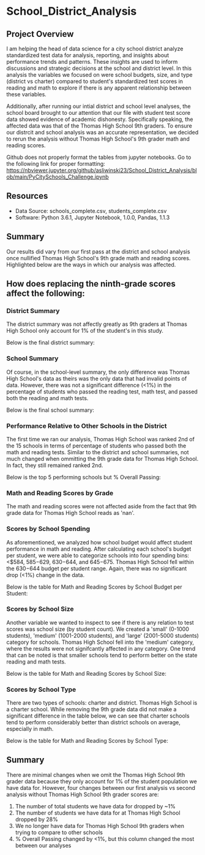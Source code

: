 # School_District_Analysis

## Project Overview
I am helping the head of data science for a city school district analyze standardized test data for analysis, reporting, and insights about performance trends and patterns. These insights are used to inform discussions and strategic decisions at the school and district level. In this analysis the variables we focused on were school budgets, size, and type (district vs charter) compared to student's standardized test scores in reading and math to explore if there is any apparent relationship between these variables.

Additionally, after running our intial district and school level analyses, the school board brought to our attention that our file with student test score data showed evidence of academic dishonesty. Specifically speaking, the affected data was that of the Thomas High School 9th graders. To ensure our distrcit and school analysis was an accurate representation, we decided to rerun the analysis without Thomas High School's 9th grader math and reading scores.

Github does not properly format the tables from jupyter notebooks. Go to the following link for proper formatting: https://nbviewer.jupyter.org/github/asliwinski23/School_District_Analysis/blob/main/PyCitySchools_Challenge.ipynb

## Resources
  * Data Source: schools_complete.csv, students_complete.csv
  * Software: Python 3.6.1, Jupyter Notebook, 1.0.0, Pandas, 1.1.3

## Summary
Our results did vary from our first pass at the district and school analysis once nullified Thomas High School's 9th grade math and reading scores. Highlighted below are the ways in which our analysis was affected.

## How does replacing the ninth-grade scores affect the following:

### District Summary
The district summary was not affectly greatly as 9th graders at Thomas High School only account for 1% of the student's in this study.

Below is the final district summary:

### School Summary
Of course, in the school-level summary, the only difference was Thomas High School's data as theirs was the only data that had invalid points of data. However, there was not a significant difference (<1%) in the percentage of students who passed the reading test, math test, and passed both the reading and math tests.

Below is the final school summary:

### Performance Relative to Other Schools in the District
The first time we ran our analysis, Thomas High School was ranked 2nd of the 15 schools in terms of percentage of students who passed both the math and reading tests. Similar to the district and school summaries, not much changed when ommitting the 9th grade data for Thomas High School. In fact, they still remained ranked 2nd.

Below is the top 5 performing schools but % Overall Passing:

### Math and Reading Scores by Grade
The math and reading scores were not affected aside from the fact that 9th grade data for Thomas High School reads as 'nan'.

### Scores by School Spending
As aforementioned, we analyzed how school budget would affect student performance in math and reading. After calculating each school's budget per student, we were able to categorize schools into four spending bins: <$584, $585-$629, $630-$644, and $645-$675. Thomas High School fell within the $630-$644 budget per student range. Again, there was no significant drop (<1%) change in the data.

Below is the table for Math and Reading Scores by School Budget per Student:

### Scores by School Size
Another variable we wanted to inspect to see if there is any relation to test scores was school size (by student count). We created a 'small' (0-1000 students), 'medium' (1001-2000 students), and 'large' (2001-5000 students) category for schools. Thomas High School fell into the 'medium' category, where the results were not signifcantly affected in any category. One trend that can be noted is that smaller schools tend to perform better on the state reading and math tests.

Below is the table for Math and Reading Scores by School Size:

### Scores by School Type
There are two types of schools: charter and district. Thomas High School is a charter school. While removing the 9th grade data did not make a significant difference in the table below, we can see that charter schools tend to perform considerably better than district schools on average, especially in math.

Below is the table for Math and Reading Scores by School Type:

## Summary
There are minimal changes when we omit the Thomas High School 9th grader data because they only account for 1% of the student population we have data for. However, four changes between our first analysis vs second analysis without Thomas High School 9th grader scores are:
1. The number of total students we have data for dropped by ~1%
2. The number of students we have data for at Thomas High School dropped by 28%
3. We no longer have data for Thomas High School 9th graders when trying to compare to other schools
4. % Overall Passing changed by <1%, but this column changed the most between our analyses
